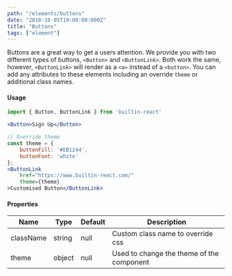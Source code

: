 ```yaml
---
path: "/elements/buttons"
date: "2018-18-05T19:00:00:000Z"
title: "Buttons"
tags: ["element"]
---
```


Buttons are a great way to get a users attention. We provide you with two different types of buttons, `<Button>` and `<ButtonLink>`. Both work the same, however, `<ButtonLink>` will render as a `<a>` instead of a `<button>`. You can add any attributes to these elements including an override `theme` or additional class names.

#### Usage
```jsx
import { Button, ButtonLink } from 'builtin-react'

<Button>Sign Up</Button>

// Override theme
const theme = {
    buttonFill: '#EB1244',
    buttonFont: 'white'
};
<ButtonLink 
    href="https://www.builtin-react.com/" 
    theme={theme}
>Customised Button</ButtonLink>
```

#### Properties
| Name      | Type    | Default    | Description                                |
| --------  | ------- | ---------- | ------------------------------------------ |
| className | string  | null       | Custom class name to override css          |
| theme     | object  | null       | Used to change the theme of the component  |